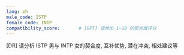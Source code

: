 ```yaml
---
lang: zh
male_code: ISTP
female_code: INTP
compatibility_score:       # [GPT] 请给出 1–10 的契合度评分
---
```


[DR] 请分析 ISTP 男与 INTP 女的契合度, 互补优势, 潜在冲突, 相处建议等


